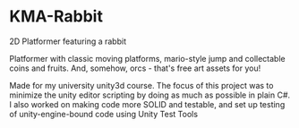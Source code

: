 # KMA-Rabbit
2D Platformer featuring a rabbit

Platformer with classic moving platforms, mario-style jump and collectable coins and fruits. 
And, somehow, orcs - that's free art assets for you!

Made for my university unity3d course.
The focus of this project was to minimize the unity editor scripting by doing as much as possible in plain C#.
I also worked on making code more SOLID and testable, and set up testing of unity-engine-bound code using Unity Test Tools
